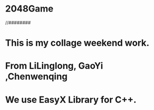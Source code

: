 # 2048Game
//########
# This is my collage weekend work.
# From LiLinglong, GaoYi ,Chenwenqing
# We use EasyX Library for C++.
